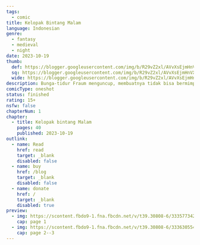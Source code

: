 ```yaml
---
tags:
  - comic
title: Kelopak Bintang Malam
language: Indonesian
genre:
  - fantasy
  - medieval
  - night
date: 2023-10-19
thumb: 
  def: https://blogger.googleusercontent.com/img/b/R29vZ2xl/AVvXsEjmHnVXv96sU-OeaKyPD3P4V2RnvgQfKJdIk7AbQ2RC5WB6FvGMRIR4byxualUBKAeT75EOTM1K8neAygpVyZNEjoD4KK73nnOpdk1Emh15EcxufeMeQXBOqDLxiZEvzCX4jtEZhyphenhyphenTyPBOenq-jBMM-AGW0BluHii_aCYIAbgMa-ZneECdXPwpITknpH9HY/s800/Kelopak%20Bintang_000.jpg
  sq: https://blogger.googleusercontent.com/img/b/R29vZ2xl/AVvXsEjmHnVXv96sU-OeaKyPD3P4V2RnvgQfKJdIk7AbQ2RC5WB6FvGMRIR4byxualUBKAeT75EOTM1K8neAygpVyZNEjoD4KK73nnOpdk1Emh15EcxufeMeQXBOqDLxiZEvzCX4jtEZhyphenhyphenTyPBOenq-jBMM-AGW0BluHii_aCYIAbgMa-ZneECdXPwpITknpH9HY/s600-c/Kelopak%20Bintang_000.jpg
  wide: https://blogger.googleusercontent.com/img/b/R29vZ2xl/AVvXsEjmHnVXv96sU-OeaKyPD3P4V2RnvgQfKJdIk7AbQ2RC5WB6FvGMRIR4byxualUBKAeT75EOTM1K8neAygpVyZNEjoD4KK73nnOpdk1Emh15EcxufeMeQXBOqDLxiZEvzCX4jtEZhyphenhyphenTyPBOenq-jBMM-AGW0BluHii_aCYIAbgMa-ZneECdXPwpITknpH9HY/w1280-h720-p/Kelopak%20Bintang_000.jpg
description: Bunga-tidur Fraum menguncup, membuatnya tidak bisa bermimpi. Namun, dia tidak menyerah dan memanjat sulur ajaib menuju dunia awan untuk meminta bunga-tidurnya mekar kepada sumur-permintaan.
comicType: oneshot
status: finished
rating: 15+
nsfw: false
chapterNum: 1
chapter:
  - title: Kelopak bintang Malam
    pages: 40
    published: 2023-10-19
outlink:
  - name: Read
    href: read
    target: _blank
    disabled: false
  - name: buy
    href: /blog
    target: _blank
    disabled: false
  - name: donate
    href: /
    target: _blank
    disabled: true
preview:
  - img: https://scontent.fbdo9-1.fna.fbcdn.net/v/t39.30808-6/333577342_505114685143115_126477508780684773_n.jpg?_nc_cat=100&ccb=1-7&_nc_sid=127cfc&_nc_eui2=AeFf16-mlMNgPaJXNqJnu5IXy1p5todjQFbLWnm2h2NAVqGczwhBSgFRfALatMfi4pCehujuDdWvvzQr_KSQoOzt&_nc_ohc=B_2cK6-D2FYQ7kNvgHocN27&_nc_zt=23&_nc_ht=scontent.fbdo9-1.fna&_nc_gid=AldTJEouC5yLQOi5OnpAvQm&oh=00_AYAqueskw7m4o_2VrkdkvhQVoS0UuOHkt87G3RieUkmbjg&oe=671BFD92
    cap: page 1
  - img: https://scontent.fbdo9-1.fna.fbcdn.net/v/t39.30808-6/333630554_703727051532226_6558322452944975830_n.jpg?_nc_cat=101&ccb=1-7&_nc_sid=127cfc&_nc_eui2=AeFK29yjcLixTSiFPFm9jcFnQOnu-kp--aZA6e76Sn75pjQUxACVWlglYBV_lAiC0odZsFsXdBxZ5qYCV4vJapkw&_nc_ohc=25iaKa7k6toQ7kNvgHjMBGy&_nc_zt=23&_nc_ht=scontent.fbdo9-1.fna&_nc_gid=AZi0hBKzrK7KtLaH7NDpppe&oh=00_AYCjR3FjUsnf4Vt1mJhNpHpxdk-uszPOiGWxfmFHF5dwdQ&oe=671BD9CB
    cap: page 2--3
---
```

